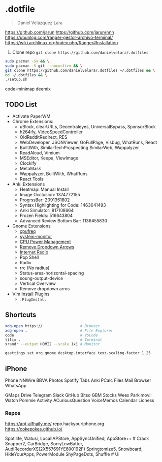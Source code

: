 # .dotfile
> Daniel Velázquez Lara


https://github.com/jarun
https://github.com/jarun/nnn
https://ubunlog.com/ranger-gestor-archivo-terminal/
https://wiki.archlinux.org/index.php/Ranger#Installation

1. Clone repo
`git clone https://github.com/danielvelara/.dotfiles`

```bash
sudo pacman -Sy && \
sudo pacman -S git --noconfirm && \
git clone https://github.com/danielvelara/.dotfiles ~/.dotfiles && \
cd ~/.dotfiles && \
./setup.sh
```
code-minimap
deemix 

## TODO List
- Activate PaperWM
- Chrome Extensions:
    - uBlock, clearURLs, Decentraleyes, UniversalBypass, SponsorBlock
    - h264ify, VideoSpeedController
    - OldRedditRedirect, RES
    - WebDeveloper, JSONViewer, GoFullPage, Visbug, WhatRuns, React
    - BuiltWith, SimilarTechProspecting SimilarWeb, Wappalyzer
    - ReadAloud, Vimium
    - MSEditor, Keepa, ViewImage
    - Clockify
    - MetaMask
    - Wappalyzer, BuiltWith, WhatRuns
    - React Tools
- Anki Extensions
    - Heatmap: Manual Install
    - Image Occlusion: 1374772155
    - ProgrssBar: 2091361802
    - Syntax Highlighting for Code: 1463041493
    - Anki Simulator: 817108664
    - Frozen Fields: 516643804
    - Advanced Review Bottom Bar: 1136455830
- Gnome Extensions
  - [cpufreq](https://extensions.gnome.org/extension/1082/cpufreq/)
  - [system-monitor](https://extensions.gnome.org/extension/120/system-monitor/)
  - [CPU Power Management](https://extensions.gnome.org/extension/945/cpu-power-manager/)
  - [Remove Dropdown Arrows](https://extensions.gnome.org/extension/800/remove-dropdown-arrows/)
  - [Internet Radio](https://extensions.gnome.org/extension/836/internet-radio/)
  - Pop Shell
  - Radio
  - rrc (No radius)
  - Status-area-horizontal-spacing
  - soung-output-device
  - Vertical Overview
  - Remove dropdown arros
- Vim Install Plugins
    - `:PlugInstall`

## Shortcuts

```bash
xdg-open https://                 # Browser
xdg-open .                        # File Explorer
code                              # VSCode
tilix .                           # Terminal
xrandr --output HDMI2 --scale 1x1 # Monitor

gsettings set org.gnome.desktop.interface text-scaling-factor 1.25
```

## iPhone
Phone NNWire BBVA Photos
Spotify Tabs Anki PCalc
Files Mail Browser WhatsApp

GMaps Drive
Telegram Slack GitHub
Bitso GBM Stocks
Weex Parkimovil
Watch Pommie Activity ACuriousQuestion VoiceMemos Calendar
Lichess

### Repos
https://apt-alfhaily.me/
repo.hackyouriphone.org
https://cokepokes.github.io/

Spotilife, Watusi, LocalIAPStore, AppSyncUnified, AppStore++ # Crack
Snapper2, CarBridge, SorryLowBatter, AudiRecorderXS(2X557691YE600192F)
Springtomize5, Snowboard, HideYourApps, PowerModule  ShyPageDots, Shuffle # UI
